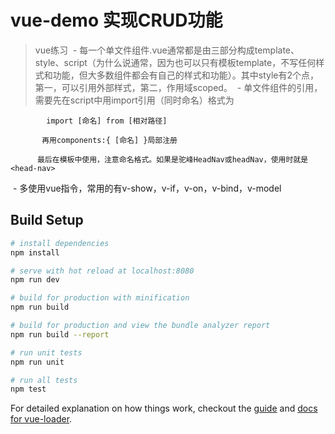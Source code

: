 # vue-demo 实现CRUD功能

> vue练习
  - 每一个单文件组件.vue通常都是由三部分构成template、style、script（为什么说通常，因为也可以只有模板template，不写任何样式和功能，但大多数组件都会有自己的样式和功能）。其中style有2个点，第一，可以引用外部样式，第二，作用域scoped。
  - 单文件组件的引用，需要先在script中用import引用（同时命名）格式为

            import [命名] from [相对路径]

           再用components:{ [命名] }局部注册

          最后在模板中使用，注意命名格式。如果是驼峰HeadNav或headNav，使用时就是<head-nav>
  - 多使用vue指令，常用的有v-show，v-if，v-on，v-bind，v-model

## Build Setup

``` bash
# install dependencies
npm install

# serve with hot reload at localhost:8080
npm run dev

# build for production with minification
npm run build

# build for production and view the bundle analyzer report
npm run build --report

# run unit tests
npm run unit

# run all tests
npm test
```

For detailed explanation on how things work, checkout the [guide](http://vuejs-templates.github.io/webpack/) and [docs for vue-loader](http://vuejs.github.io/vue-loader).
